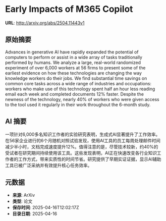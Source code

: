 # Early Impacts of M365 Copilot

**URL**: http://arxiv.org/abs/2504.11443v1

## 原始摘要

Advances in generative AI have rapidly expanded the potential of computers to
perform or assist in a wide array of tasks traditionally performed by humans.
We analyze a large, real-world randomized experiment of over 6,000 workers at
56 firms to present some of the earliest evidence on how these technologies are
changing the way knowledge workers do their jobs. We find substantial time
savings on common core tasks across a wide range of industries and occupations:
workers who make use of this technology spent half an hour less reading email
each week and completed documents 12% faster. Despite the newness of the
technology, nearly 40% of workers who were given access to the tool used it
regularly in their work throughout the 6-month study.


## AI 摘要

一项针对6,000多名知识工作者的实验研究表明，生成式AI显著提升了工作效率。在56家企业进行的6个月随机对照试验发现，使用AI工具的员工每周处理邮件时间减少半小时，文档完成速度提升12%。值得注意的是，尽管技术较新，约40%的受试者在研究期间持续使用该工具。这些发现表明，AI正在快速改变各行业知识工作者的工作方式，带来实质性的时间节省。研究提供了早期实证证据，显示AI辅助工具已被广泛采纳并有效提升核心任务效率。

## 元数据

- **来源**: ArXiv
- **类型**: 论文
- **保存时间**: 2025-04-16T12:02:17Z
- **目录日期**: 2025-04-16
